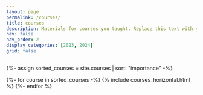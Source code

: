 ```yaml
---
layout: page
permalink: /courses/
title: courses
description: Materials for courses you taught. Replace this text with your description.
nav: false
nav_order: 2
display_categories: [2023, 2024]
grid: false
---
```


<!-- pages/courses.md -->
<!-- Display courses without categories -->

{%- assign sorted_courses = site.courses | sort: "importance" -%}

<style>
  .course {
    width: 100%;
  }
  .course h3.title {
    font-size: 1.4rem;
    font-weight: 400;
  }
  .course h4.subtitle {
    font-size: 1rem;
  }
  .course p.description {
    font-size: 0.9rem;
    margin-bottom: 0.5rem;
  }
  .card-img.col-md-2 {
    margin-right: -1.5rem;
  }
  .card {
    margin-bottom: 1rem;
  }
  .card figure {
    margin-bottom: 0;
  }
  .card-body {
    padding-left: 0;
  }
</style>

<!-- Generate cards for each course -->
<div class="container">
  <div class="row">
  {%- for course in sorted_courses -%}
    {% include courses_horizontal.html %}
  {%- endfor %}
  </div>
</div>
